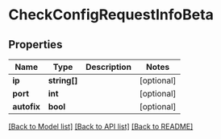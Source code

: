 # CheckConfigRequestInfoBeta

## Properties
Name | Type | Description | Notes
------------ | ------------- | ------------- | -------------
**ip** | **string[]** |  | [optional] 
**port** | **int** |  | [optional] 
**autofix** | **bool** |  | [optional] 

[[Back to Model list]](../../README.md#documentation-for-models) [[Back to API list]](../../README.md#documentation-for-api-endpoints) [[Back to README]](../../README.md)

